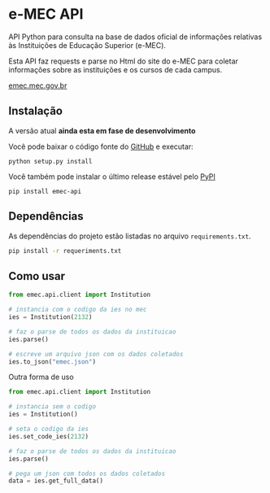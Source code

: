 e-MEC API
=========

API Python para consulta na base de dados oficial de informações relativas às Instituições de Educação Superior (e-MEC).

Esta API faz requests e parse no Html do site do e-MEC para coletar informações sobre as instituições e os cursos de cada campus.

[emec.mec.gov.br](http://emec.mec.gov.br/)

Instalação
----------

A versão atual **ainda esta em fase de desenvolvimento**

Você pode baixar o código fonte do [GitHub][git] e executar:

```
python setup.py install
```

Você também pode instalar o último release estável pelo [PyPI](https://pypi.python.org/pypi)

```
pip install emec-api
```

[git]: https://github.com/pavanad/emec-api "e-MEC API"

Dependências
------------

As dependências do projeto estão listadas no arquivo `requirements.txt`.

```bash
pip install -r requeriments.txt
```

Como usar
---------

```python
from emec.api.client import Institution

# instancia com o codigo da ies no mec
ies = Institution(2132)

# faz o parse de todos os dados da instituicao
ies.parse()

# escreve um arquivo json com os dados coletados
ies.to_json("emec.json")
```

Outra forma de uso

```python
from emec.api.client import Institution

# instancia sem o codigo
ies = Institution()

# seta o codigo da ies
ies.set_code_ies(2132)

# faz o parse de todos os dados da instituicao
ies.parse()

# pega um json com todos os dados coletados
data = ies.get_full_data()
```
